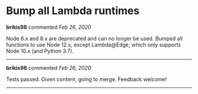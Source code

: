# Bump all Lambda runtimes

**brikis98** commented *Feb 26, 2020*

Node 6.x and 8.x are deprecated and can no longer be used. Bumped all functions to use Node 12.x, except Lambda@Edge, which only supports Node 10.x (and Python 3.7).
<br />
***


**brikis98** commented *Feb 26, 2020*

Tests passed. Given content, going to merge. Feedback welcome!
***

